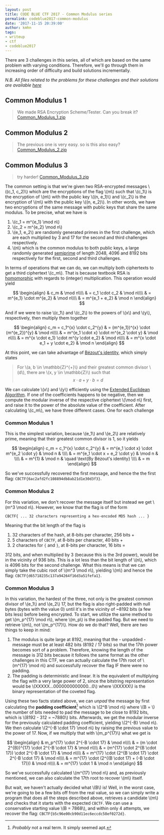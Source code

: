 ```yaml
---
layout: post
title: CODE BLUE CTF 2017 - Common Modulus series
permalink: codeblue2017-common-modulus
date: '2017-11-15 20:39:00'
author: kmhn
tags:
- writeup
- ctf
- codeblue2017
---
```




There are 3 challenges in this series, all of which are based on the same problem with varying conditions. Therefore, we'll go through them in increasing order of difficulty and build solutions incrementally.

_N.B. All files related to the problems for these challenges and their solutions are available [here](https://github.com/khalednassar/ctf_writeups/tree/master/codebluectf2017/common_modulus)_

## Common Modulus 1
> We made RSA Encryption Scheme/Tester. Can you break it?
> [Common_Modulus_1.zip](https://github.com/khalednassar/ctf_writeups/raw/master/codebluectf2017/common_modulus/Common_Modulus_1.zip-37882dbd7dd05381bbf72a11fbbdb3f23def0e4981bc9ffcd399e4c138549fc8)

## Common Modulus 2
> The previous one is very easy. so is this also easy?
> [Common_Modulus_2.zip](https://github.com/khalednassar/ctf_writeups/raw/master/codebluectf2017/common_modulus/Common_Modulus_2.zip-24d74ea8d1b7bc154d30bb667f6f13ef24a9fe260a7741caab427421d1070c98)

## Common Modulus 3
> try harder!
> [Common_Modulus_3.zip](https://github.com/khalednassar/ctf_writeups/raw/master/codebluectf2017/common_modulus/Common_Modulus_3.zip-275005199fd0ecbec4183fd7e1b421f65c7bb982ffba65a12a4089e263899152)

The common setting is that we're given two RSA-encrypted messages \\((c_1, c_2)\\) which are the encryptions of the flag \\(m\\) such that \\(c_1\\) is the encryption of \\(m\\) with the public key \\((n, e_1)\\) and \\(c_2\\) is the encryption of \\(m\\) with the public key \\((n, e_2)\\). In other words, we have two encryptions of the same message with public keys that share the same modulus. To be precise, what we have is

1. \\(c_1 = m^{e_1} \mod n\\)
2. \\(c_2 = m^{e_2} \mod n\\)
3. \\(e_1, e_2\\) are randomly generated primes in the first challenge, which are each multiplied by 3 and 17 for the second and third challenges respectively.
4. \\(n\\) which is the common modulus to both public keys, a large randomly generated [semiprime](https://en.wikipedia.org/wiki/Semiprime) of length 2048, 4096 and 8192 bits respectively for the first, second and third challenges.

In terms of operations that we can do, we can multiply both ciphertexts to get a third ciphertext \\(c_m\\). That is because textbook RSA is [homomorphic](https://en.wikipedia.org/wiki/Homomorphism) with regards to (integer) multiplication. This operation would yield

$$
\begin{align}
& c_m & \mod n\\\\
& = c_1 \cdot c_2 & \mod n\\\\
& = m^{e_1} \cdot m^{e_2} & \mod n\\\\
& = m^{e_1 + e_2} & \mod n
\end{align}
$$

And if we were to raise \\(c_1\\) and \\(c_2\\) to the powers of \\(x\\) and \\(y\\), respectively, then multiply them together

$$
\begin{align}
c_m = c_1^{x} \cdot c_2^{y} & = (m^{e_1})^{x} \cdot (m^{e_2})^{y} & \mod n\\\\
& = m^{e_1 \cdot x} \cdot m^{e_2 \cdot y} & \mod n\\\\
& = m^{x \cdot e_1} \cdot m^{y \cdot e_2} & \mod n\\\\
& = m^{x \cdot e_1 + y \cdot e_2} & \mod n
\end{align}
$$

At this point, we can take advantage of [Bézout's identity](https://en.wikipedia.org/wiki/B%C3%A9zout%27s_identity), which simply states

> For \\(a, b \in \mathbb{Z}^{+}\\) and their greatest common divisor \\(d\\), there are \\(x, y \in \mathbb{Z}\\) such that
> $$x \cdot a + y \cdot b = d$$
 
We can calculate \\(x\\) and \\(y\\) efficiently using the [Extended Euclidean Algorithm](https://en.wikipedia.org/wiki/Extended_Euclidean_algorithm). If one of the coefficients happens to be negative, then we compute the modular inverse of the respective ciphertext \\(\mod n\\) first, and raise it to the power of the absolute value of the coefficient. After calculating \\(c_m\\), we have three different cases. One for each challenge

### Common Modulus 1
This is the simplest variation, because \\(e_1\\) and \\(e_2\\) are relatively prime, meaning that their greatest common divisor is 1, so it yields

$$
\begin{align}
c_m = c_1^{x} \cdot c_2^{y} & = m^{e_1 \cdot x} \cdot m^{e_2 \cdot y} & \mod n & \\\\
& = m^{e_1 \cdot x + e_2 \cdot y} & \mod n & \\\\
& = m^{1} & \mod n & \quad \text{By Bézout's identity} \\\\
& = m
\end{align}
$$

So we've successfully recovered the first message, and hence the the first flag: `CBCTF{6ac2afd2fc108894db8ab21d1e30d3f3}`.

### Common Modulus 2
For this variation, we don't recover the message itself but instead we get \\(m^3 \mod n\\). However, we know that the flag is of the form
```
CBCTF{ ... 32 characters representing a hex-encoded MD5 hash ... }
```
Meaning that the bit length of the flag is
1. 32 characters of the hash, at 8-bits per character, 256 bits +
2. 5 characters of `CBCTF`, at 8-bits per character, 40 bits +
3. 2 charactes for `{` and `}`, at 8-bits per character, 16 bits =

312 bits, and when multiplied by 3 (because this is the 3rd power), would be in the vicinity of 936 bits. This is a lot less than the bit length of \\(n\\), which is 4096 bits for the second challenge. What this means is that we can simply take the cubic root of \\(m^3 \mod n\\), yielding \\(m\\) and hence the flag: `CBCTF{d65718235c137a94264f16d3a51fefa1}`.

### Common Modulus 3
In this variation, the hardest of the three, not only is the greatest common divisor of \\(e_1\\) and \\(e_2\\) 17, but the flag is also right-padded with null bytes (bytes with the value 0) until it's in the vicinity of ~8192 bits (a few bits less) before being encrypted. To start, we utilize the same method to get \\(m_p^{17} \mod n\\), where \\(m_p\\) is the padded flag. But we need to retrieve \\(m\\), not \\(m_p^{17}\\). How do we do that? Well, there are two things to keep in mind:

1. The modulus is quite large at 8192, meaning that the - unpadded - message must be at least 482 bits (8192 / 17 bits) so that the 17th power becomes sort of a problem. Therefore, knowing the length of the message is 312 bits because it follows the same format as the other challenges in this CTF, we can actually calculate the 17th root of \\(m^{17} \mod n\\) and successfully recover the flag IF there were no padding.
2. The padding is deterministic and linear. It is the equivalent of multiplying the flag with a very large power of 2, since the bitstring representation would be \\(XXXXX...0000000000000...0\\) where \\(XXXXX\\) is the binary representation of the coveted flag.

Using these two facts stated above, we can _unpad_ the message by first calculating the **padding coefficient**[^pad_coeff] which is \\(2^B \mod n\\) where \\(B = \\) the number of bits needed to pad the message to be close to 8192 bits, which is \\(8192 - 312 = ~7880\\) bits. Afterwards, we get the modular inverse for the previously calculated padding coefficient, yielding \\(2^{-B} \mod n\\). We then calculate \\(2^{-B \cdot 17} \mod n\\) by raising the previous value to the power of 17. Now, if we multiply that with \\(m_p^{17}\\) what we get is

$$
\begin{align}
& m_p^{17} \cdot 2^{-B \cdot 17} & \mod n\\\\
& = (m \cdot 2^{B})^{17} \cdot 2^{-B \cdot 17} & \mod n\\\\
& = (m^{17} \cdot 2^{B \cdot 17}) \cdot 2^{-B \cdot 17} & \mod n\\\\
& = m^{17} \cdot (2^{B \cdot 17} \cdot 2^{-B \cdot 17} & \mod n\\\\
& = m^{17} \cdot (2^{(B \cdot 17) + (-B \cdot 17)}) & \mod n\\\\
& = m^{17} \cdot 1 & \mod n
\end{align}
$$

So we've successfully calculated \\(m^{17} \mod n\\) and, as previously mentioned, we can also calculate the 17th root to recover \\(m\\) itself.

But wait, we haven't actually decided what \\(B\\) is! Well, in the worst case, we're going to be a few bits off from the real value, so we can simply write a program that does all the steps described above, retrieves a candidate \\(m\\) and checks that it starts with the expected `CBCTF`. We can use a conservative starting value \\(B = 7868\\), and within only 4 attempts, we recover the flag: `CBCTF{b5c96e00cb90d11ec6eccdc58ef0272d}`.

[^pad_coeff]: _Probably_ not a real term. It simply seemed apt.
